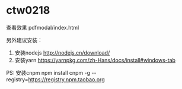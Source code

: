 # ctw0218

查看效果 pdfmodal/index.html

另外建议安装：
1. 安装nodejs http://nodejs.cn/download/
2. 安装yarn https://yarnpkg.com/zh-Hans/docs/install#windows-tab

PS: 安装cnpm
npm install cnpm -g --registry=https://registry.npm.taobao.org
